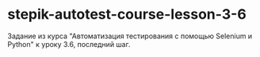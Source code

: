 # stepik-autotest-course-lesson-3-6
Задание из курса "Автоматизация тестирования с помощью Selenium и Python" к уроку 3.6, последний шаг.
